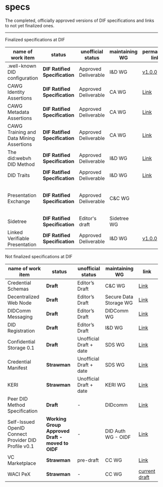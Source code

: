 # specs
The completed, officially approved versions of DIF specifications and links to not yet finalized ones. 


---
Finalized specifications at DIF

| name of work item  | status  | unofficial status  | maintaining WG  | permanent link | link  
|---|---|---|-----| ---| ---|
| .well-known DID configuration  | __DIF Ratified Specification__ | Approved Deliverable  | I&D WG  | [v1.0.0](https://identity.foundation/well-known-did-configuration/resources/did-configuration/v1.0.0) | [current draft](https://identity.foundation/well-known-did-configuration/resources/did-configuration) |
| CAWG Identity Assertions  | __DIF Ratified Specification__ | Approved Deliverable  | CA WG  | [Link](https://cawg.io/identity/1.1/)  | [Link](https://cawg.io/identity/1.1/) |
| CAWG Metadata Assertions  | __DIF Ratified Specification__ | Approved Deliverable  | CA WG  | [Link](https://cawg.io/metadata/1.1/) | [Link](https://cawg.io/metadata/1.1/) |
| CAWG Training and Data Mining Assertions  | __DIF Ratified Specification__ | Approved Deliverable  | CA WG  | [Link](https://cawg.io/training-and-data-mining/1.1/)   | [Link](https://cawg.io/training-and-data-mining/1.1/) |
| The did:webvh DID Method  | __DIF Ratified Specification__ | Approved Deliverable  | I&D WG  | [Link](https://identity.foundation/didwebvh/v1.0/) | [Link](https://identity.foundation/didwebvh/v1.0/) |
| DID Traits  | __DIF Ratified Specification__ | Approved Deliverable  | I&D WG  | [Link](https://identity.foundation/did-traits/v1.0.0/) | [Link](https://identity.foundation/did-traits/v1.0.0/) |
| Presentation Exchange | __DIF Ratified Specification__ |  Approved Deliverable | C&C WG | | [v1](https://identity.foundation/presentation-exchange/spec/v1.0.0/) / [v2.1.1](https://identity.foundation/presentation-exchange/spec/v2.1.1/) / [current draft](https://github.com/decentralized-identity/presentation-exchange) |
| Sidetree    | __DIF Ratified Specification__   | Editor's draft   | Sidetree WG | | [Link](https://identity.foundation/sidetree/spec/) |
| Linked Verifiable Presentation  | __DIF Ratified Specification__ | Approved Deliverable | I&D WG  | [v1.0.0](https://identity.foundation/linked-vp/spec/v1.0.0/) | [current draft](https://identity.foundation/linked-vp)|




Not finalized specifications at DIF


| name of work item  | status  | unofficial status  | maintaining WG  | link |
|---|---|---|-----| ---| 
| Credential Schemas  | __Draft__  | Editor’s Draft   | C&C WG | [Link](https://identity.foundation/credential-schemas/) |
| Decentralized Web Node  | __Draft__  | Editor’s Draft   | Secure Data Storage WG | [Link](https://identity.foundation/decentralized-web-node/spec/) |
| DIDComm Messaging  | __Draft__  | Editor’s Draft   | DIDComm WG | [Link](https://identity.foundation/didcomm-messaging/spec/) |
| DID Registration  | __Draft__  | Editor’s Draft   | I&D WG | [Link](https://identity.foundation/did-registration/) |
| Confidential Storage 0.1 | __Draft__ |  Unofficial Draft + date |SDS WG | [Link](https://identity.foundation/confidential-storage/) |
| Credential Manifest | __Strawman__ |  Unofficial Draft + date | SDS WG | [Link](https://github.com/decentralized-identity/credential-manifest/) |
| KERI | __Strawman__ |  Unofficial Draft + date | KERI WG | [Link](https://github.com/decentralized-identity/keri) |
| Peer DID Method Specification  | __Draft__ | -  | DIDcomm  | [Link](https://identity.foundation/peer-did-method-spec/) |
| Self-Issued OpenID Connect Provider DID Profile v0.1  | __Working Group Approved Draft - moved to OIDF__  |  -  | DID Auth WG - OIDF  | [Link](https://identity.foundation/did-siop/) |
| VC Marketplace | __Strawman__ |  pre-draft | CC WG | [Link](https://identity.foundation/vc-marketplace/) |
| WACI PeX | __Strawman__ | - | CC WG | [current draft](https://identity.foundation/waci-presentation-exchange/) |



